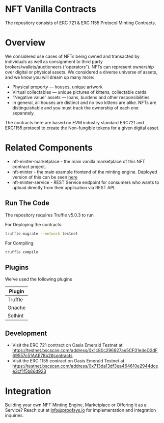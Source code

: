 # NFT Vanilla Contracts

The repository consists of ERC 721 & ERC 1155 Protocol Minting Contracts.

# Overview
We considered use cases of NFTs being owned and transacted by individuals as well as consignment to third party brokers/wallets/auctioneers (“operators”). NFTs can represent ownership over digital or physical assets. We considered a diverse universe of assets, and we know you will dream up many more:

- Physical property — houses, unique artwork
- Virtual collectables — unique pictures of kittens, collectable cards
- “Negative value” assets — loans, burdens and other responsibilities
- In general, all houses are distinct and no two kittens are alike. NFTs are distinguishable and you must track the ownership of each one separately.

The contracts here are based on EVM industry standard ERC721 and ERC1155 protocol to create the Non-fungible tokens for a given digital asset. 

# Related Components
- nft-minter-marketplace - the main vanilla marketplace of this NFT contract project.
- nft-minter - the main example frontend of the minting engine. Deployed version of this can be seen [here](https://nft.proofsys.io)
- nft-minter-service - REST Service endpoint for consumers who wants to upload directly from their application via REST API.

## Run The Code

The repository requires Truffle v5.0.3 to run

For Deploying the contracts

```sh
truffle migrate --network testnet
```

For Compiling 

```sh
truffle compile
```

## Plugins

We've used the following plugins

| Plugin
| ------ 
| Truffle
| Gnache
| Solhint

## Development

- Visit the ERC 721 contract on Oasis Emerald Testnet at https://testnet.bscscan.com/address/0x1c80c296627ae5CF01e4eD2dF69557c51AAE78b2#contracts 
- Visit the ERC 1155 contract on Oasis Emerald Testnet at https://testnet.bscscan.com/address/0x713da13df3ea464610e2944dcee3cf1f5b86d923

# Integration
Building your own NFT Minting Engine, Marketplace or Offering it as a Service? Reach out at info@proofsys.io for implementation and integration inquiries.
